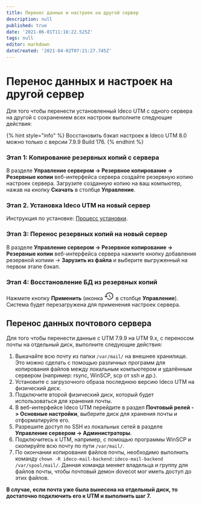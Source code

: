 ```yaml
---
title: Перенос данных и настроек на другой сервер
description: null
published: true
date: '2021-06-01T11:18:22.525Z'
tags: null
editor: markdown
dateCreated: '2021-04-02T07:21:27.745Z'
---
```


# Перенос данных и настроек на другой сервер

Для того чтобы перенести установленный Ideco UTM с одного сервера на другой с сохранением всех настроек выполните следующие действия:

{% hint style="info" %}
Восстановить бэкап настроек в Ideco UTM 8.0 можно только с версии 7.9.9 Build 176.
{% endhint %}

### Этап 1: Копирование резервных копий с сервера

В разделе **Управление сервером -&gt; Резервное копирование -&gt; Резервные копии** веб-интерфейса сервера создайте резервную копию настроек сервера. Загрузите созданную копию на ваш компьютер, нажав на кнопку **Скачать** в столбце **Управление**.

### Этап 2. Установка Ideco UTM на новый сервер

Инструкция по установке: [Процесс установки](../../installation/installation-process.md).

### Этап 3: Перенос резервных копий на новый сервер

В разделе **Управление сервером -&gt; Резервное копирование -&gt; Резервные копии** веб-интерфейса сервера нажмите кнопку добавления резервной копиии -&gt; **Зарузить из файла** и выберите выгруженный на первом этапе бэкап.

### Этап 4: Восстановление БД из резервных копий

Нажмите кнопку **Применить** \(иконка ![manage-backup.png](../../.gitbook/assets/manage-backup.png) в столбце **Управление**\). Система будет перезагружена для применения настроек сервера.

## Перенос данных почтового сервера

Для того чтобы перенести данные с UTM 7.9.9 на UTM 9.x, с переносом почты на отдельный диск, выполните следующие действия:

1. Выкачайте всю почту из папки `/var/mail/` на внешнее хранилище. Это можно сделать с помощью различных программ для копирования файлов между локальным компьютером и удалённым сервером \(например: rsync, WinSCP, scp от ssh и др.\).
2. Установите с загрузочного образа последнюю версию Ideco UTM на физический диск.
3. Подключите второй физический диск, который будет использоваться для хранения почты.
4. В веб-интерфейсе Ideco UTM перейдите в раздел **Почтовый релей -&gt; Основные настройки**, выберите диск для хранения почты и отформатируйте его.
5. Разрешите доступ по SSH из локальных сетей в разделе **Управление сервером -&gt; Администраторы**.
6. Подключитесь к UTM, например, с помощью программы WinSCP и скопируйте всю почту по пути `/var/mail/`.
7. По окончании копирования файлов почты, необходимо выполнить команду `chown -R ideco-mail-backend:ideco-mail-backend /var/spool/mail/`. Данная команда меняет владельца и группу для файлов почты, чтобы почтовый демон dovecot мог иметь доступ до этих файлов.

**В случае, если почта уже была вынесена на отдельный диск, то достаточно подключить его к UTM и выполнить шаг 7.**

